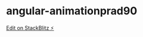 # angular-animationprad90

[Edit on StackBlitz ⚡️](https://stackblitz.com/edit/angular-animationprad90)